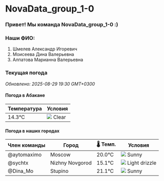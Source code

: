 # NovaData_group_1-0
### Привет! Мы команда NovaData_group_1-0 :)

### Наши ФИО:
1. Шмелев Александр Игоревич
2. Моисеева Дина Валерьевна
3. Алпатова Марианна Валерьевна

### Текущая погода
<!-- WEATHER:START -->
_Обновлено: 2025-08-29 19:30 GMT+0300_

#### Погода в Абакане

| Температура | Условия |
|-------------|----------|
| 14.3°C     | ![](https://cdn.weatherapi.com/weather/64x64/night/113.png) Clear |

#### Погода в наших городах

| Член команды  | Город               | 🌡️ Темп.  | Условия          |
|---------------|---------------------|-----------|--------------------|
| @aytomaximo    | Moscow              |   20.0°C | ![](https://cdn.weatherapi.com/weather/64x64/night/113.png) Sunny        |
| @sychtx        | Nizhny Novgorod     |   15.1°C | ![](https://cdn.weatherapi.com/weather/64x64/night/266.png) Light drizzle |
| @Dina_Mo       | Stupino             |   21.1°C | ![](https://cdn.weatherapi.com/weather/64x64/day/113.png) Sunny        |

<!-- WEATHER:END -->
